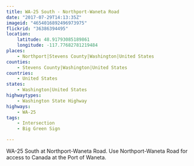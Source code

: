 ```yaml
---
title: WA-25 South - Northport-Waneta Road
date: "2017-07-29T14:13:35Z"
imageid: "4654016892496973975"
flickrid: "36386394495"
location:
    latitude: 48.91793085189861
    longitude: -117.77682781219484
places:
    - Northport|Stevens County|Washington|United States
counties:
    - Stevens County|Washington|United States
countries:
    - United States
states:
    - Washington|United States
highwaytypes:
    - Washington State Highway
highways:
    - WA-25
tags:
    - Intersection
    - Big Green Sign

---
```

WA-25 South at Northport-Waneta Road.  Use Northport-Waneta Road for access to Canada at the Port of Waneta.